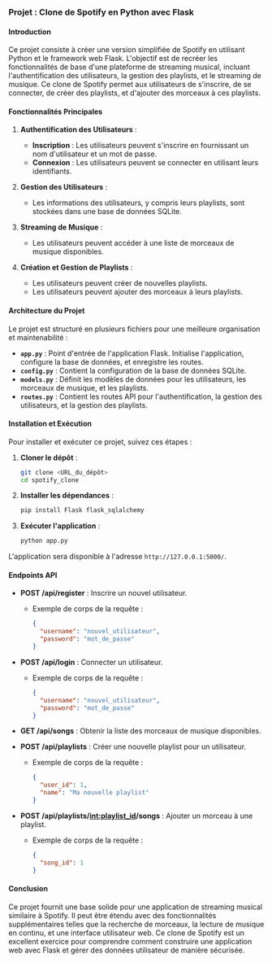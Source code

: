 ### Projet : Clone de Spotify en Python avec Flask

#### Introduction

Ce projet consiste à créer une version simplifiée de Spotify en utilisant Python et le framework web Flask. L'objectif est de recréer les fonctionnalités de base d'une plateforme de streaming musical, incluant l'authentification des utilisateurs, la gestion des playlists, et le streaming de musique. Ce clone de Spotify permet aux utilisateurs de s'inscrire, de se connecter, de créer des playlists, et d'ajouter des morceaux à ces playlists.

#### Fonctionnalités Principales

1. **Authentification des Utilisateurs** :
   - **Inscription** : Les utilisateurs peuvent s'inscrire en fournissant un nom d'utilisateur et un mot de passe.
   - **Connexion** : Les utilisateurs peuvent se connecter en utilisant leurs identifiants.

2. **Gestion des Utilisateurs** :
   - Les informations des utilisateurs, y compris leurs playlists, sont stockées dans une base de données SQLite.

3. **Streaming de Musique** :
   - Les utilisateurs peuvent accéder à une liste de morceaux de musique disponibles.

4. **Création et Gestion de Playlists** :
   - Les utilisateurs peuvent créer de nouvelles playlists.
   - Les utilisateurs peuvent ajouter des morceaux à leurs playlists.

#### Architecture du Projet

Le projet est structuré en plusieurs fichiers pour une meilleure organisation et maintenabilité :

- **`app.py`** : Point d'entrée de l'application Flask. Initialise l'application, configure la base de données, et enregistre les routes.
- **`config.py`** : Contient la configuration de la base de données SQLite.
- **`models.py`** : Définit les modèles de données pour les utilisateurs, les morceaux de musique, et les playlists.
- **`routes.py`** : Contient les routes API pour l'authentification, la gestion des utilisateurs, et la gestion des playlists.

#### Installation et Exécution

Pour installer et exécuter ce projet, suivez ces étapes :

1. **Cloner le dépôt** :
   ```bash
   git clone <URL_du_dépôt>
   cd spotify_clone
   ```

2. **Installer les dépendances** :
   ```bash
   pip install Flask flask_sqlalchemy
   ```

3. **Exécuter l'application** :
   ```bash
   python app.py
   ```

L'application sera disponible à l'adresse `http://127.0.0.1:5000/`.

#### Endpoints API

- **POST /api/register** : Inscrire un nouvel utilisateur.
  - Exemple de corps de la requête :
    ```json
    {
      "username": "nouvel_utilisateur",
      "password": "mot_de_passe"
    }
    ```

- **POST /api/login** : Connecter un utilisateur.
  - Exemple de corps de la requête :
    ```json
    {
      "username": "nouvel_utilisateur",
      "password": "mot_de_passe"
    }
    ```

- **GET /api/songs** : Obtenir la liste des morceaux de musique disponibles.

- **POST /api/playlists** : Créer une nouvelle playlist pour un utilisateur.
  - Exemple de corps de la requête :
    ```json
    {
      "user_id": 1,
      "name": "Ma nouvelle playlist"
    }
    ```

- **POST /api/playlists/<int:playlist_id>/songs** : Ajouter un morceau à une playlist.
  - Exemple de corps de la requête :
    ```json
    {
      "song_id": 1
    }
    ```

#### Conclusion

Ce projet fournit une base solide pour une application de streaming musical similaire à Spotify. Il peut être étendu avec des fonctionnalités supplémentaires telles que la recherche de morceaux, la lecture de musique en continu, et une interface utilisateur web. Ce clone de Spotify est un excellent exercice pour comprendre comment construire une application web avec Flask et gérer des données utilisateur de manière sécurisée.
